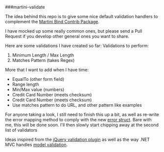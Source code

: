 ###martini-validate

The idea behind this repo is to give some nice default validation handlers to complement the [Martini Bind Contrib Package](https://github.com/martini-contrib/binding).  

I have mocked up some really common ones, but please send a Pull Request if you develop other general ones you want to share.

Here are some validations I have created so far:
Validations to perform:

1.  Minimum Length / Max Length
2.  Matches Pattern (takes Regex)


More that I want to add when I have time:

-  EqualTo (other form field)
-  Range length
-  Min/Max value (numbers)
-  Credit Card Number (meets checksum)
-  Credit Card Number (meets checksum)
-  Use matches pattern to do URL, and other pattern like examples


For anyone taking a look, I still need to finish this up a bit, as well as re-write the error mapping method to comply with the new [error struct](https://github.com/martini-contrib/binding/issues/22).  Bare with me, this will be done soon. I'll then slowly start chipping away at the second list of validators

Ideas inspired from the [jQuery validation plugin](http://jqueryvalidation.org/documentation/) as well as the way .NET MVC handles [model validation](http://www.asp.net/mvc/tutorials/mvc-4/getting-started-with-aspnet-mvc4/adding-validation-to-the-model).

